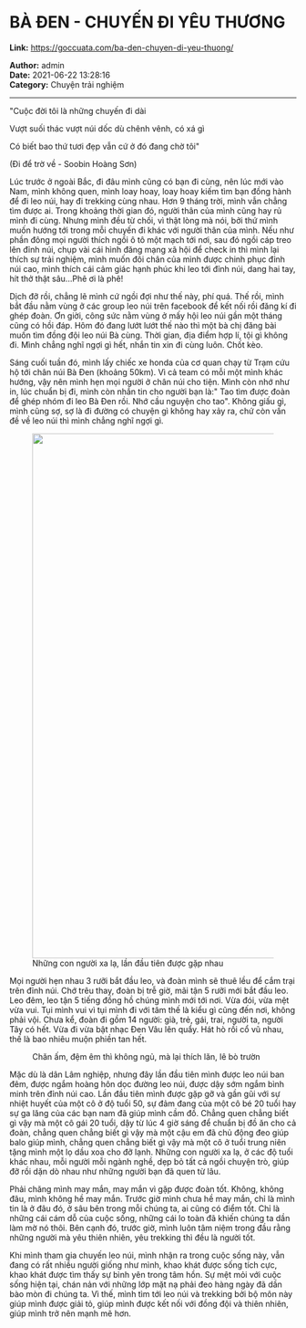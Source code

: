 # BÀ ĐEN - CHUYẾN ĐI YÊU THƯƠNG

**Link:** https://goccuata.com/ba-den-chuyen-di-yeu-thuong/

**Author:** admin  
**Date:** 2021-06-22 13:28:16  
**Category:** Chuyện trải nghiệm

---

<!-- wp:paragraph -->
<p>"Cuộc đời tôi là những chuyến đi dài </p>
<!-- /wp:paragraph -->

<!-- wp:paragraph -->
<p>Vượt suối thác vượt núi dốc dù chênh vênh, có xá gì </p>
<!-- /wp:paragraph -->

<!-- wp:paragraph -->
<p>Có biết bao thứ tươi đẹp vẫn cứ ở đó đang chờ tôi"</p>
<!-- /wp:paragraph -->

<!-- wp:paragraph -->
<p>(Đi để trờ về - Soobin Hoàng Sơn)</p>
<!-- /wp:paragraph -->

<!-- wp:paragraph {"align":"left"} -->
<p class="has-text-align-left">Lúc trước ở ngoài Bắc, đi đâu mình cũng có bạn đi cùng, nên lúc mới vào Nam, mình không quen, mình loay hoay, loay hoay kiếm tìm bạn đồng hành để đi leo núi, hay đi trekking cùng nhau. Hơn 9 tháng trời, mình vẫn chẳng tìm được ai. Trong khoảng thời gian đó, người thân của mình cũng hay rủ mình đi cùng. Nhưng mình đều từ chối, vì thật lòng mà nói, bởi thứ mình muốn hướng tới trong mỗi chuyến đi khác với người thân của mình. Nếu như phần đông mọi người thích ngồi ô tô một mạch tới nơi, sau đó ngồi cáp treo lên đỉnh núi, chụp vài cái hình đăng mạng xã hội để check in thì mình lại thích sự trải nghiệm, mình muốn đôi chân của mình được chinh phục đỉnh núi cao, mình thích cái cảm giác hạnh phúc khi leo tới đỉnh núi, dang hai tay, hít thở thật sâu...Phê ơi là phê!</p>
<!-- /wp:paragraph -->

<!-- wp:paragraph {"align":"left"} -->
<p class="has-text-align-left">Dịch đỡ rồi, chẳng lẽ mình cứ ngồi đợi như thế này, phí quá. Thế rồi, mình bắt đầu nằm vùng ở các group leo núi trên facebook để kết nối rồi đăng kí đi ghép đoàn. Ơn giời, công sức nằm vùng ở mấy hội leo núi gần một tháng cũng có hồi đáp. Hôm đó đang lướt lướt thế nào thì một bà chị đăng bài muốn tìm đồng đội leo núi Bà cùng. Thời gian, địa điểm hợp lí, tội gì không đi. Mình chẳng nghĩ ngợi gì hết, nhắn tin xin đi cùng luôn. Chốt kèo.</p>
<!-- /wp:paragraph -->

<!-- wp:paragraph {"align":"left"} -->
<p class="has-text-align-left">Sáng cuối tuần đó, mình lấy chiếc xe honda của cơ quan chạy từ Trạm cứu hộ tới chân núi Bà Đen (khoảng 50km). Vì cả team có mỗi một mình khác hướng, vậy nên mình hẹn mọi người ở chân núi cho tiện. Mình còn nhớ như in, lúc chuẩn bị đi, mình còn nhắn tin cho người bạn là:" Tao tìm được đoàn để ghép nhóm đi leo Bà Đen rồi. Nhớ cầu nguyện cho tao". Không giấu gì, mình cũng sợ, sợ là đi đường có chuyện gì không hay xảy ra, chứ còn vấn đề về leo núi thì mình chẳng nghĩ ngợi gì.</p>
<!-- /wp:paragraph -->

<!-- wp:image {"id":268,"width":840,"height":920,"sizeSlug":"large","linkDestination":"none"} -->
<figure class="wp-block-image size-large is-resized"><img src="http://goccuata.com/wp-content/uploads/2021/06/z2568710583375_65ae8d3c368ce40d2f4265169b87c7d1-934x1024.jpg" alt="" class="wp-image-268" width="840" height="920"/><figcaption class="wp-element-caption">Những con người xa lạ, lần đầu tiên được gặp nhau</figcaption></figure>
<!-- /wp:image -->

<!-- wp:paragraph {"align":"left"} -->
<p class="has-text-align-left">Mọi người hẹn nhau 3 rưỡi bắt đầu leo, và đoàn mình sẽ thuê lều để cắm trại trên đỉnh núi. Chớ trêu thay, đoàn bị trễ giờ, mãi tận 5 rưỡi mới bắt đầu leo. Leo đêm, leo tận 5 tiếng đồng hồ chúng mình mới tới nơi. Vừa đói, vừa mệt vừa vui. Tụi mình vui vì tụi mình đi với tâm thế là kiểu gì cũng đến nơi, không phải vội. Chưa kể, đoàn đi gồm 14 người: già, trẻ, gái, trai, người ta, người Tây có hết. Vừa đi vừa bật nhạc Đen Vâu lên quẩy. Hát hò rồi cổ vũ nhau, thế là bao nhiêu muộn phiền tan hết. </p>
<!-- /wp:paragraph -->

<!-- wp:image {"id":267,"sizeSlug":"large","linkDestination":"none"} -->
<figure class="wp-block-image size-large"><img src="http://goccuata.com/wp-content/uploads/2021/06/z2568715332494_52ea3336827937571395c4a657876f67-1024x768.jpg" alt="" class="wp-image-267"/><figcaption class="wp-element-caption">Chăn ấm, đệm êm thì không ngủ, mà lại thích lăn, lê bò trườn</figcaption></figure>
<!-- /wp:image -->

<!-- wp:paragraph {"align":"left"} -->
<p class="has-text-align-left">Mặc dù là dân Lâm nghiệp, nhưng đây lần đầu tiên mình được leo núi ban đêm, được ngắm hoàng hôn dọc đường leo núi, được dậy sớm ngắm bình minh trên đỉnh núi cao. Lần đầu tiên mình được gặp gỡ và gần gũi với sự nhiệt huyết của một cô ở độ tuổi 50, sự đảm đang của một cô bé 20 tuổi hay sự ga lăng của các bạn nam đã giúp mình cầm đồ. Chẳng quen chẳng biết gì vậy mà một cô gái 20 tuổi, dậy từ lúc 4 giờ sáng để chuẩn bị đồ ăn cho cả đoàn, chẳng quen chẳng biết gì vậy mà một cậu em đã chủ động đeo giúp balo giúp mình, chẳng quen chẳng biết gì vậy mà một cô ở tuổi trung niên tặng mình một lọ dầu xoa cho đỡ lạnh. Những con người xa lạ, ở các độ tuổi khác nhau, mỗi người mỗi ngành nghề, dẹp bỏ tất cả ngồi chuyện trò, giúp đỡ rồi dặn dò nhau như những người bạn đã quen từ lâu.</p>
<!-- /wp:paragraph -->

<!-- wp:paragraph {"align":"left"} -->
<p class="has-text-align-left">Phải chăng mình may mắn, may mắn vì gặp được đoàn tốt. Không, không đâu, mình không hề may mắn. Trước giờ mình chưa hề may mắn, chỉ là mình tin là ở đâu đó, ở sâu bên trong mỗi chúng ta, ai cũng có điểm tốt. Chỉ là những cái cám dỗ của cuộc sống, những cái lo toàn đã khiến chúng ta dần làm mờ nó thôi. Bên cạnh đó, trước giờ, mình luôn tâm niệm trong đầu rằng những người mà yêu thiên nhiên, yêu trekking thì đều là người tốt.</p>
<!-- /wp:paragraph -->

<!-- wp:paragraph {"align":"left"} -->
<p class="has-text-align-left">Khi mình tham gia chuyến leo núi, mình nhận ra trong cuộc sống này, vẫn đang có rất nhiều người giống như mình, khao khát được sống tích cực, khao khát được tìm thấy sự bình yên trong tâm hồn. Sự mệt mỏi với cuộc sống hiện tại, chán nản với những lớp mặt nạ phải đeo hàng ngày đã dần bào mòn đi chúng ta. Vì thế, mình tìm tới leo núi và trekking bởi bộ môn này giúp mình được giải tỏ, giúp mình được kết nối với đồng đội và thiên nhiên, giúp mình trở nên mạnh mẽ hơn.</p>
<!-- /wp:paragraph -->